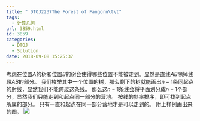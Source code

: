 ```yaml
---
title: " DTOJ2237The Forest of Fangorn\t\t"
tags:
  - 计算几何
url: 3859.html
id: 3859
categories:
  - DTOJ
  - Solution
date: 2018-09-08 15:25:37
---
```


考虑在位置$A$的树和位置$B$的树会使得哪些位置不能被走到。显然是直线$AB$除掉线段$AB$的部分。 我们枚举其中一个位置的树，那么剩下的树就能画出$n-1$条同起点的射线，显然我们不能跨过这条线。 那么这$n-1$条线会将平面划分成$n-1$个部分，显然我们只能走到和起点同一部分的营地。 按线的斜率排序，即可找到起点所属的部分。 只有一直和起点在同一部分营地才是可以走到的。 附上样例画出来的图。 ![](http://www.dtenomde.com/wp-content/uploads/2018/09/DTOJ2237.jpg)